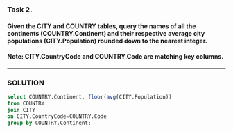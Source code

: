 ### **Task 2.** 

#### Given the CITY and COUNTRY tables, query the names of all the continents (COUNTRY.Continent) and their respective average city populations (CITY.Population) rounded down to the nearest integer.
#### Note: CITY.CountryCode and COUNTRY.Code are matching key columns.
____

### SOLUTION

```SQL
select COUNTRY.Continent, floor(avg(CITY.Population))
from COUNTRY
join CITY
on CITY.CountryCode=COUNTRY.Code
group by COUNTRY.Continent;
```
